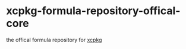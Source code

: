# xcpkg-formula-repository-offical-core
the offical formula repository for [xcpkg](https://github.com/leleliu008/xcpkg)
